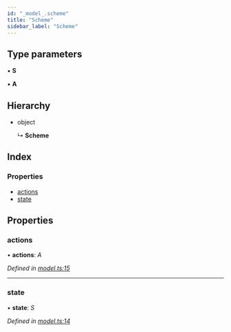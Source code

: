 ```yaml
---
id: "_model_.scheme"
title: "Scheme"
sidebar_label: "Scheme"
---
```


## Type parameters

▪ **S**

▪ **A**

## Hierarchy

* object

  ↳ **Scheme**

## Index

### Properties

* [actions](_model_.scheme.md#actions)
* [state](_model_.scheme.md#state)

## Properties

###  actions

• **actions**: *A*

*Defined in [model.ts:15](https://github.com/unadlib/reactant/blob/f8f02435/packages/reactant-model/src/model.ts#L15)*

___

###  state

• **state**: *S*

*Defined in [model.ts:14](https://github.com/unadlib/reactant/blob/f8f02435/packages/reactant-model/src/model.ts#L14)*
